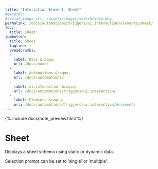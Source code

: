 ```yaml
---
title: "Interaction Element: Sheet"
#excerpt: 
#social_image_url: /assets/images/search/kata.png
permalink: /docs/automations/triggers/ui.interaction/elements/sheet/
toc:
  title: Sheet
jumbotron:
  title: Sheet
  tagline: 
  breadcrumbs:
  -
    label: Docs &raquo;
    url: /docs/home/
  -
    label: Automations &raquo;
    url: /docs/automations/
  -
    label: ui.interaction &raquo;
    url: /docs/automations/triggers/ui.interaction/
  -
    label: Elements &raquo;
    url: /docs/automations/triggers/ui.interaction/#elements
---
```


{% include docs/note_preview.html %}

# Sheet

Displays a sheet schema using static or dynamic data.

Selection prompt can be set to 'single' or 'multiple'.

